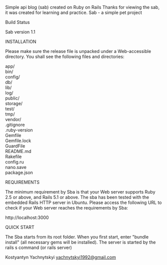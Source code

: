 Simple api blog (sab) created on Ruby on Rails 
Thanks for viewing the sab, it was created for learning and practice. Sab - a simple pet project

Build Status

Sab version 1.1

INSTALLATION

Please make sure the release file is unpacked under a Web-accessible directory. You shall see the following files and directories:

app/  
bin/  
config/  
db/  
lib/  
log/  
public/  
storage/  
test/  
tmp/  
vendor/  
.gitignore  
.ruby-version  
Gemfile  
Gemfile.lock  
GuardFile  
README.md  
Rakefile  
config.ru  
nano.save  
package.json

REQUIREMENTS

The minimum requirement by Sba is that your Web server supports Ruby 2.5 or above, and Rails 5.1 or above. The sba has been tested with the embedded Rails HTTP server in Ubuntu. Please access the following URL to check if your Web server reaches the requirements by Sba:

http://localhost:3000

QUICK START

The Sba starts from its root folder. When you first start, enter "bundle install" (all necessary gems will be installed). The server is started by the rails s command (or rails server)

Kostyantyn Yachnytskyi yachnytskyi1992@gmail.com
